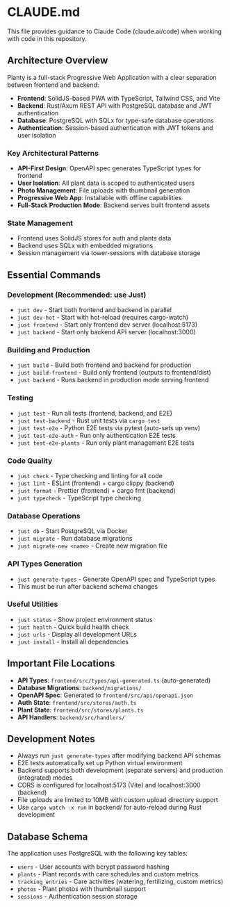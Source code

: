 # CLAUDE.md

This file provides guidance to Claude Code (claude.ai/code) when working with code in this repository.

## Architecture Overview

Planty is a full-stack Progressive Web Application with a clear separation between frontend and backend:

- **Frontend**: SolidJS-based PWA with TypeScript, Tailwind CSS, and Vite
- **Backend**: Rust/Axum REST API with PostgreSQL database and JWT authentication
- **Database**: PostgreSQL with SQLx for type-safe database operations
- **Authentication**: Session-based authentication with JWT tokens and user isolation

### Key Architectural Patterns

- **API-First Design**: OpenAPI spec generates TypeScript types for frontend
- **User Isolation**: All plant data is scoped to authenticated users
- **Photo Management**: File uploads with thumbnail generation
- **Progressive Web App**: Installable with offline capabilities
- **Full-Stack Production Mode**: Backend serves built frontend assets

### State Management
- Frontend uses SolidJS stores for auth and plants data
- Backend uses SQLx with embedded migrations
- Session management via tower-sessions with database storage

## Essential Commands

### Development (Recommended: use Just)
- `just dev` - Start both frontend and backend in parallel
- `just dev-hot` - Start with hot-reload (requires cargo-watch)
- `just frontend` - Start only frontend dev server (localhost:5173)
- `just backend` - Start only backend API server (localhost:3000)

### Building and Production
- `just build` - Build both frontend and backend for production
- `just build-frontend` - Build only frontend (outputs to frontend/dist)
- `just backend` - Runs backend in production mode serving frontend

### Testing
- `just test` - Run all tests (frontend, backend, and E2E)
- `just test-backend` - Rust unit tests via `cargo test`
- `just test-e2e` - Python E2E tests via pytest (auto-sets up venv)
- `just test-e2e-auth` - Run only authentication E2E tests
- `just test-e2e-plants` - Run only plant management E2E tests

### Code Quality
- `just check` - Type checking and linting for all code
- `just lint` - ESLint (frontend) + cargo clippy (backend)
- `just format` - Prettier (frontend) + cargo fmt (backend)
- `just typecheck` - TypeScript type checking

### Database Operations
- `just db` - Start PostgreSQL via Docker
- `just migrate` - Run database migrations
- `just migrate-new <name>` - Create new migration file

### API Types Generation
- `just generate-types` - Generate OpenAPI spec and TypeScript types
- This must be run after backend schema changes

### Useful Utilities
- `just status` - Show project environment status
- `just health` - Quick build health check
- `just urls` - Display all development URLs
- `just install` - Install all dependencies

## Important File Locations

- **API Types**: `frontend/src/types/api-generated.ts` (auto-generated)
- **Database Migrations**: `backend/migrations/`
- **OpenAPI Spec**: Generated to `frontend/src/api/openapi.json`
- **Auth State**: `frontend/src/stores/auth.ts`
- **Plant State**: `frontend/src/stores/plants.ts`
- **API Handlers**: `backend/src/handlers/`

## Development Notes

- Always run `just generate-types` after modifying backend API schemas
- E2E tests automatically set up Python virtual environment
- Backend supports both development (separate servers) and production (integrated) modes
- CORS is configured for localhost:5173 (Vite) and localhost:3000 (backend)
- File uploads are limited to 10MB with custom upload directory support
- Use `cargo watch -x run` in backend/ for auto-reload during Rust development

## Database Schema

The application uses PostgreSQL with the following key tables:
- `users` - User accounts with bcrypt password hashing
- `plants` - Plant records with care schedules and custom metrics
- `tracking_entries` - Care activities (watering, fertilizing, custom metrics)
- `photos` - Plant photos with thumbnail support
- `sessions` - Authentication session storage